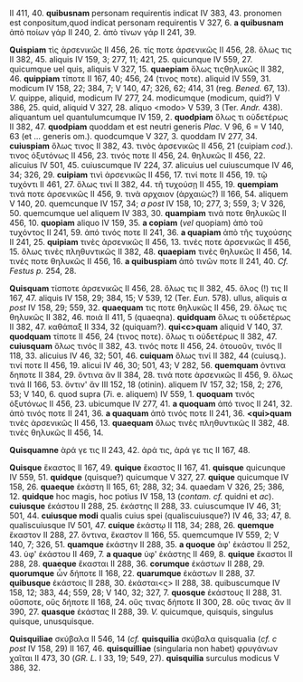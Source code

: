 II 411, 40. **quibusnam** personam requirentis indicat IV 383, 43.
pronomen est conpositum,quod indicat personam requirentis V 327, 6. **a
quibusnam** ἀπὸ ποίων γάρ II 240, 2. ἀπὸ τίνων γάρ II 241, 39.

**Quispiam** τὶς ἀρσενικῶς II 456, 26. τίς ποτε άρσενικῶς II 456, 28.
ὅλως τις II 382, 45. aliquis IV 159, 3; 277, 11; 421, 25. quicunque IV
559, 27. quicumque uel quis, aliquis V 327, 15. **quaepiam** ὅλως
τιςθηλυκῶς II 382, 46. **quippiam** τίποτε II 167, 40; 456, 24 (τινος
ποτε). aliquid IV 559, 31. modicum IV 158, 22; 384, 7; V 140, 47; 326,
62; 414, 31 (reg. *Bened.* 67, 13). *V.* quippe, aliquid, modicum IV
277, 24. modicumque (modicum, quid?) V 386, 25. quid, aliquid V 327, 28.
aliquo \<modo\> V 539, 3 (Ter. *Andr.* 438). aliquantum uel
quantulumcumque IV 159, 2. **quodpiam** ὅλως τι οὐδετέρως II 382, 47.
**quodpiam** quoddam et est neutri generis *Plac.* V 96, 6 = V 140, 63
(et ... generis om.). quodcumque V 327, 3. quoddam IV 277, 34.
**cuiuspiam** ὅλως τινος II 382, 43. τινὸς ἀρσενικῶς II 456, 21 (cuipiam
*cod.*). τινος ὀξυτόνως II 456, 23. τινός ποτε II 456, 24. θηλυκῶς
II 456, 22. alicuius IV 501, 45. cuiuscumque IV 224, 37. alicuius uel
cuiuscumque IV 46, 34; 326, 29. **cuipiam** τινὶ ἀρσενικῶς II 456, 17.
τινί ποτε II 456, 19. τῷ τυχόντι II 461, 27. ὅλως τινί II 382, 44. τῆ
τυχούσῃ II 455, 19. **quempiam** τινά ποτε άρσενικῶς II 456, 9. τινὰ
αρχαιον (ἀρχαιὼς?) II 166, 54. aliquem V 140, 20. quemcunque IV 157, 34;
*a post* IV 158, 10; 277, 3; 559, 3; V 326, 50. quemcumque uel aliquem
IV 383, 30. **quampiam** τινά ποτε θηλυκῶς II 456, 10. **quopiam** aliquo
IV 159, 35. **a copiam** (*vel* quopiam) ἀπὸ τοῦ τυχόντος II 241, 59.
ἀπό τινός ποτε II 241, 36. **a quapiam** ἀπὸ τῆς τυχούσης II 241, 25.
**quipiam** τινὲς ἀρσενικῶς II 456, 13. τινές ποτε άρσενικῶς II 456, 15.
ὅλως τινὲς πληθυντικῶς II 382, 48. **quaepiam** τινὲς θηλυκῶς II 456,
14. τινές ποτε θηλυκῶς II 456, 16. **a quibuspiam** ἀπὸ τινῶν ποτε II
241, 40. *Cf. Festus p.* 254, 28.

**Quisquam** τίσποτε άρσενικῶς II 456, 28. ὅλως τις II 382, 45. ὅλος (!)
τις II 167, 47. aliquis IV 158, 29; 384, 15; V 539, 12 (Ter. *Eun.*
578). ullus, aliquis α *post* IV 158, 29; 559, 32. **quaequam** τις ποτε
θηλυκῶς II 456, 29. ὅλως τις θηλυκῶς II 382, 46. ποιά II 411, 5
(quaeqna). **quidquam** ὅλως τι οὐδετέ­ρως II 382, 47. καθάπαξ II 334, 32
(quiquam?). **qui\<c\>quam** aliquid V 140, 37. **quodquam** τίποτε II
456, 24 (τινος ποτε). ὅλως τι οὐδετέρως II 382, 47. **cuiusquam** ὅλως
τινός II 382, 43. τινός ποτε II 456, 24. ὁτουοῦν, τινός II 118, 33.
alicuius IV 46, 32; 501, 46. **cuiquam** ὅλως τινί II 382, 44 (cuiusq.).
τινί ποτε II 456, 19. alicui IV 46, 30; 501, 43; V 282, 56. **quemquam**
ὀντινα δηποτε II 384, 29. ὅντινα ἄν II 384, 28. τινά ποτε ἀρσενικῶς II
456, 9. ὅλως τινά II 166, 53. ὅντιν' ἄν III 152, 18 (otinin). aliquem IV
157, 32; 158, 2; 276, 53; V 140, 6. quod supra (7i. e. aliquem) IV
559, 1. **quoquam** τινός ὀξυτόνως II 456, 23. ubicumque IV 277, 41. **a
quoquam** ἀπό τινος II 241, 32. ἀπὸ τινός ποτε II 241, 36. **a quaquam**
ἀπὸ τινός ποτε II 241, 36. **\<qui\>quam** τινὲς ἀρσενικῶς II 456, 13.
**quaequam** ὅλως τινὲς πληθυντικῶς II 382, 48. τινὲς θηλυκῶς II 456, 14.

**Quisquamne** ὰρά γε τις II 243, 42. ἀρά τις, ἀρά γε τις II 167, 48.

**Quisque** ἕκαστος II 167, 49. **quique** ἕκαστος II 167, 41.
**quisque** quicunque IV 559, 51. **quidque** (quisque?) quicumque V
327, 27. **quique** quicumque IV 158, 26. **quaeque** ἑκάστη II 165, 61;
288, 32; 34. quaedam V 326, 25; 386, 12. **quidque** hoc magis, hoc
potius IV 158, 13 (*contam. cf.* quidni et *ac*). **cuiusque** έκάστου
II 288, 25. ἑκάστης II 288, 33. cuiuscumque IV 46, 31; 501, 44.
**cuiusque modi** qualis cuius spei (qualiscuiusque?) IV 46, 33; 47, 8.
qualiscuiusque IV 501, 47. **cuique** ἑκάστῳ II 118, 34; 288, 26.
**quemque** ἕκαστον II 288, 27. ὅντινα, ἕκαστον II 166, 55. quemcumque
IV 559, 2; V 140, 7; 326, 51. **quamque** ἑκάστην II 288, 35. **a
quoque** ἀφ' ἑκάστου II 252, 43. ὑφ' ἑκάστου II 469, 7. **a quaque** ὑφ'
ἑκάστης II 469, 8. **quique** ἕκαστοι II 288, 28. **quaeque** ἕκασται II
288, 36. **corumque** ἑκάστων II 288, 29. **quorumque** ὧν δήποτε II
168, 22. **quarumque** ἑκάστων II 288, 37. **quibusque** ἑκάστοις II
288, 30. ἑκάσται\<ς\> II 288, 38. quibuscumque IV 158, 12; 383, 44; 559,
28; V 140, 32; 327, 7. **quosque** ἑκάστους II 288, 31. οὕσποτε, οὕς
δήποτε II 168, 24. οὕς τινας δήποτε II 300, 28. οὕς τινας ἄν II 390, 27.
**quasque** ἑκάστας II 288, 39. *V.* quicumque, quisquis, singulus
quisque, unusquisque.

**Quisquiliae** σκύβαλα II 546, 14 (*cf.* **quisquilia** σκύβαλα
quisqualia (*cf. c post* IV 158, 29) II 167, 46. **quisquilliae**
(singularia non habet) φρυγάνων χαῖται II 473, 30 (*GR. L.* I 33, 19;
549, 27). **quisquilia** surculus modicus V 386, 32.
